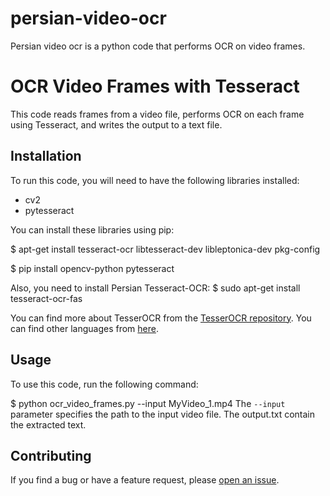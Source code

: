 # persian-video-ocr
Persian video ocr is a python code that performs OCR on video frames. 

# OCR Video Frames with Tesseract

This code reads frames from a video file, performs OCR on each frame using Tesseract, and writes the output to a text file.

## Installation

To run this code, you will need to have the following libraries installed:

- cv2
- pytesseract

You can install these libraries using pip:

$ apt-get install tesseract-ocr libtesseract-dev libleptonica-dev pkg-config

$ pip install opencv-python pytesseract

Also, you need to install Persian Tesseract-OCR:
$ sudo apt-get install tesseract-ocr-fas

You can find more about TesserOCR from the [TesserOCR repository](https://pypi.org/project/tesserocr/). You can find other languages from [here](https://github.com/tesseract-ocr/tessdoc/blob/main/Data-Files.md).

## Usage

To use this code, run the following command:

$ python ocr_video_frames.py --input MyVideo_1.mp4 
The `--input` parameter specifies the path to the input video file.
The output.txt contain the extracted text.

## Contributing

If you find a bug or have a feature request, please [open an issue](https://github.com/hooni238/persian-video-ocr/issues).



